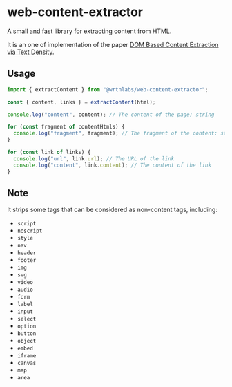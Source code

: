 # web-content-extractor

A small and fast library for extracting content from HTML.

It is an one of implementation of the paper [DOM Based Content Extraction via Text Density](https://ofey.me/assets/pdf/cetd-sigir11.pdf).

## Usage

```ts
import { extractContent } from "@wrtnlabs/web-content-extractor";

const { content, links } = extractContent(html);

console.log("content", content); // The content of the page; string

for (const fragment of contentHtmls) {
  console.log("fragment", fragment); // The fragment of the content; string
}

for (const link of links) {
  console.log("url", link.url); // The URL of the link
  console.log("content", link.content); // The content of the link
}
```

## Note

It strips some tags that can be considered as non-content tags, including:

- `script`
- `noscript`
- `style`
- `nav`
- `header`
- `footer`
- `img`
- `svg`
- `video`
- `audio`
- `form`
- `label`
- `input`
- `select`
- `option`
- `button`
- `object`
- `embed`
- `iframe`
- `canvas`
- `map`
- `area`
